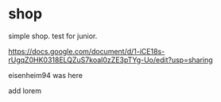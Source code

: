 # shop
simple shop. test for junior.

https://docs.google.com/document/d/1-iCE18s-rUgqZ0HK0318ELQZuS7koaI0zZE3pTYg-Uo/edit?usp=sharing

eisenheim94 was here


add lorem
